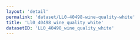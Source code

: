 ```yaml
---
layout: 'detail'
permalink: 'dataset/LL0-40498-wine-quality-white'
title: 'Ll0_40498_wine_quality_white'
datasetID: 'LL0_40498_wine_quality_white'
---
```

